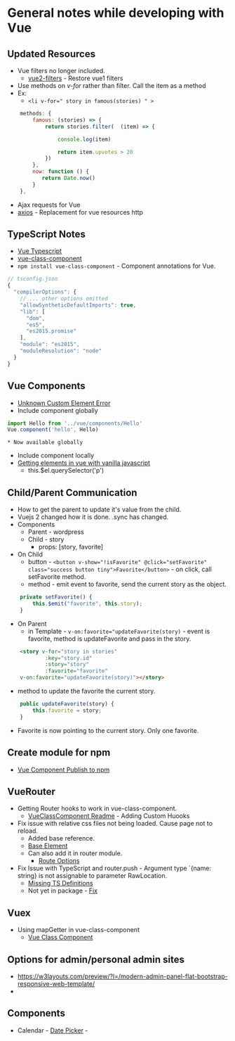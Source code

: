 # General notes while developing with Vue

## Updated Resources
* Vue filters no longer included.
    * [vue2-filters](https://github.com/freearhey/vue2-filters) - Restore vue1 filters
* Use methods on *v-for* rather than filter. Call the item as a method
* Ex:
    * `<li v-for=" story in famous(stories) " >`
```js
    methods: {
        famous: (stories) => {
            return stories.filter(  (item) => {

                console.log(item)

                return item.upvotes > 20
            })
        },
        now: function () {
           return Date.now()
        }
    },
```
* Ajax requests for Vue
* [axios](https://github.com/mzabriskie/axios) - Replacement for vue resources http

## TypeScript Notes
* [Vue Typescript](https://vuejs.org/v2/guide/typescript.html)
* [vue-class-component](https://github.com/vuejs/vue-class-component)
* `npm install vue-class-component` - Component annotations for Vue.

```js
// tsconfig.json
{
  "compilerOptions": {
    // ... other options omitted
    "allowSyntheticDefaultImports": true,
    "lib": [
      "dom",
      "es5",
      "es2015.promise"
    ],
    "module": "es2015",
    "moduleResolution": "node"
  }
}
```
## Vue Components
* [Unknown Custom Element Error](https://forum-archive.vuejs.org/topic/2036/component-inside-component-unknown-custom-element-error-vueify/4)
* Include component globally
```js
import Hello from '../vue/components/Hello'
Vue.component('hello', Hello)
```
    * Now available globally

* Include component locally
* [Getting elements in vue with vanilla javascript](https://forum.vuejs.org/t/getting-elements-in-vue-with-vanilla-javascript/8668/2)
    * this.$el.querySelector('p')

## Child/Parent Communication
* How to get the parent to update it's value from the child.
* Vuejs 2 changed how it is done. .sync has changed.
* Components
    * Parent - wordpress
    * Child - story
        * props: [story, favorite]
* On Child
    * button - `<button v-show="!isFavorite" @click="setFavorite" class="success button tiny">Favorite</button>` - on click, call setFavorite method.
    * method - emit event to favorite, send the current story as the object.
```js
    private setFavorite() {
        this.$emit("favorite", this.story);
    }
```
* On Parent
    * in Template - `v-on:favorite="updateFavorite(story)` - event is favorite, method is updateFavorite and pass in the story.
```html
    <story v-for="story in stories"
            :key="story.id"
            :story="story"
            :favorite="favorite"
    v-on:favorite="updateFavorite(story)"></story>
```
* method to update the favorite the current story.
```js
    public updateFavorite(story) {
        this.favorite = story;
    }
```
* Favorite is now pointing to the current story. Only one favorite.

## Create module for npm
* [Vue Component Publish to npm](https://vuejsdevelopers.com/2017/07/31/vue-component-publish-npm/)

## VueRouter
* Getting Router hooks to work in vue-class-component.
    * [VueClassComponent Readme](https://github.com/vuejs/vue-class-component) - Adding Custom Huooks
* Fix issue with relative css files not being loaded. Cause page not to reload.
    * Added base reference.
    * [Base Element](https://developer.mozilla.org/en-US/docs/Web/HTML/Element/base)
    * Can also add it in router module.
        * [Route Options](https://router.vuejs.org/en/api/options.html#routes)
* Fix Issue with TypeScript and router.push - Argument type `{name: string} is not assignable to parameter RawLocation.
    * [Missing TS Definitions](https://github.com/vuejs/vue-router/issues/1312)
    * Not yet in package - [Fix](https://github.com/druppy/vue-router/blob/25267faee57571510f3e7b04d0939c4ff69ca180/types/router.d.ts)

## Vuex
* Using mapGetter in vue-class-component
    * [Vue Class Component](https://github.com/vuejs/vue-class-component/issues/109)


## Options for admin/personal admin sites
* https://w3layouts.com/preview/?l=/modern-admin-panel-flat-bootstrap-responsive-web-template/
* 


## Components
* Calendar - [Date Picker](https://github.com/charliekassel/vuejs-datepicker) - 
